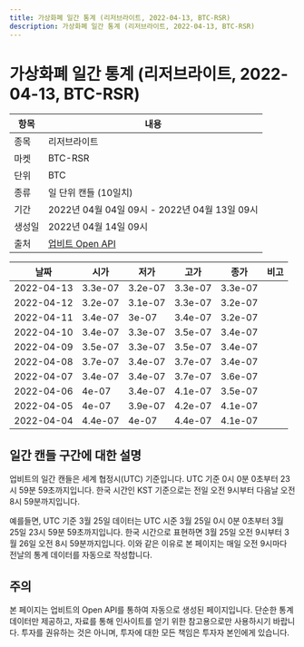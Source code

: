 ```yaml
---
title: 가상화폐 일간 통계 (리저브라이트, 2022-04-13, BTC-RSR)
description: 가상화폐 일간 통계 (리저브라이트, 2022-04-13, BTC-RSR)
---
```



가상화폐 일간 통계 (리저브라이트, 2022-04-13, BTC-RSR)
===

|항목|내용|
|--|--|
|종목|리저브라이트|
|마켓|BTC-RSR|
|단위|BTC|
|종류|일 단위 캔들 (10일치)|
|기간|2022년 04월 04일 09시 - 2022년 04월 13일 09시|
|생성일|2022년 04월 14일 09시|
|출처|[업비트 Open API](https://docs.upbit.com)|


|날짜|시가|저가|고가|종가|비고|
|--|--|--|--|--|--|
|2022-04-13|3.3e-07|3.2e-07|3.3e-07|3.3e-07|    |
|2022-04-12|3.2e-07|3.1e-07|3.3e-07|3.2e-07|    |
|2022-04-11|3.4e-07|3e-07|3.4e-07|3.2e-07|    |
|2022-04-10|3.4e-07|3.3e-07|3.5e-07|3.4e-07|    |
|2022-04-09|3.5e-07|3.3e-07|3.5e-07|3.4e-07|    |
|2022-04-08|3.7e-07|3.4e-07|3.7e-07|3.4e-07|    |
|2022-04-07|3.4e-07|3.4e-07|3.7e-07|3.6e-07|    |
|2022-04-06|4e-07|3.4e-07|4.1e-07|3.5e-07|    |
|2022-04-05|4e-07|3.9e-07|4.2e-07|4.1e-07|    |
|2022-04-04|4.4e-07|4e-07|4.4e-07|4.1e-07|    |


일간 캔들 구간에 대한 설명
---


업비트의 일간 캔들은 세계 협정시(UTC) 기준입니다. 
UTC 기준 0시 0분 0초부터 23시 59분 59초까지입니다. 
한국 시간인 KST 기준으로는 전일 오전 9시부터 다음날 오전 8시 59분까지입니다. 


예를들면, UTC 기준 3월 25일 데이터는 UTC 시준 3월 25일 0시 0분 0초부터 3월 25일 23시 59분 59초까지입니다. 
한국 시간으로 표현하면 3월 25일 오전 9시부터 3월 26일 오전 8시 59분까지입니다. 
이와 같은 이유로 본 페이지는 매일 오전 9시마다 전날의 통계 데이터를 자동으로 작성합니다. 


주의
---


본 페이지는 업비트의 Open API를 통하여 자동으로 생성된 페이지입니다. 
단순한 통계 데이터만 제공하고, 자료를 통해 인사이트를 얻기 위한 참고용으로만 사용하시기 바랍니다. 
투자를 권유하는 것은 아니며, 투자에 대한 모든 책임은 투자자 본인에게 있습니다. 
